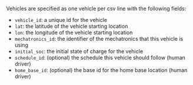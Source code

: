 Vehicles are specified as one vehicle per csv line with the following fields:

- `vehicle_id`: a unique id for the vehicle
- `lat`: the latitude of the vehicle starting location
- `lon`: the longitude of the vehicle starting location
- `mechatronics_id`: the identifier of the mechatronics that this vehicle is using
- `initial_soc`: the initial state of charge for the vehicle
- `schedule_id`: (optional) the schedule this vehicle should follow (human driver)
- `home_base_id`: (optional) the base id for the home base location (human driver)
